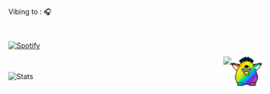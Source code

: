 <br> Vibing to : 🎧  </strong></p>

<br>

[![Spotify](https://novatorem-rho-swart.vercel.app/api/spotify)](https://open.spotify.com/user/31rgtpnylldb6a77kkzaddlcz4va)
<br>

<img src="party-furby.gif" align="right" width="60">

<img src="s.gif" align="right" width="full">

<br>

![Stats](https://github-readme-stats.vercel.app/api?username=slmkhanahmed&theme=dark&show_icons=true&bg_color=1a1a1a&icon_color=a0ffff)

<br>
